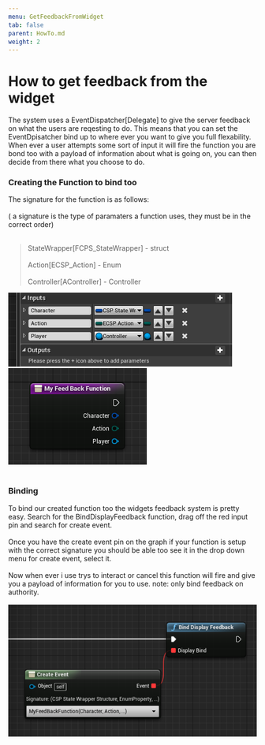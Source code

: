 ```yaml
---
menu: GetFeedbackFromWidget 
tab: false
parent: HowTo.md
weight: 2
---
```

# How to get feedback from the widget

The system uses a EventDispatcher[Delegate] to give the server feedback on what the users are reqesting to do.
This means that you can set the EventDpisatcher bind up to where ever you want to give you full
flexability.
When ever a user attempts some sort of input it will fire the function you are bond too
with a payload of information about what is going on, you can then decide from there what you
choose to do.
### Creating the Function to bind too
The signature for the function is as follows:
<br/><br/>
( a signature is the type of paramaters a function uses, they must be in the correct order)
<br/><br/>
>StateWrapper[FCPS_StateWrapper] - struct
<br/><br/>
Action[ECSP_Action] - Enum
<br/><br/>
>Controller[AController] - Controller

![Alt text](Image/Feedback_Sig.png?raw=true "ManagerNode")
![Alt text](Image/Feedback.png?raw=true "ManagerNode")
<br/><br/>
### Binding
To bind our created function too the widgets feedback system is pretty easy.
Search for the BindDisplayFeedback function, drag off the red input pin and search
for create event.
<br/><br/>
Once you have the create event pin on the graph if your function is setup with the 
correct signature you should be able too see it in the drop down menu for create
event, select it.
<br/><br/>
Now when ever i use trys to interact or cancel this function will fire and give you a 
payload of information for you to use.
note: only bind feedback on authority.
<br/><br/>
![Alt text](Image/Bindfeedback.png?raw=true "ManagerNode")